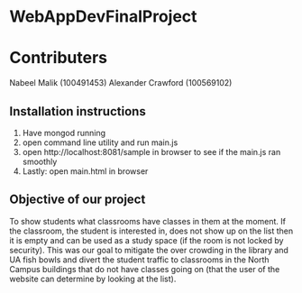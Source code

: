 # WebAppDevFinalProject
# Contributers
Nabeel Malik (100491453)
Alexander Crawford (100569102)

## Installation instructions
1. Have mongod running
2. open command line utility and run main.js
3. open http://localhost:8081/sample in browser to see if the main.js ran smoothly
4. Lastly: open main.html in browser

## Objective of our project
To show students what classrooms have classes in them at the moment. If the classroom, the student is interested in, does not show up on the list then it is empty and can be used as a study space (if the room is not locked by security).
This was our goal to mitigate the over crowding in the library and UA fish bowls and divert the student traffic to classrooms in the North Campus buildings that do not have classes going on (that the user of the website can determine by looking at the list).
